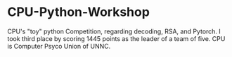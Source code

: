 # CPU-Python-Workshop
CPU's "toy" python Competition, regarding decoding, RSA, and Pytorch.
I took third place by scoring 1445 points as the leader of a team of five.
CPU is Computer Psyco Union of UNNC.
